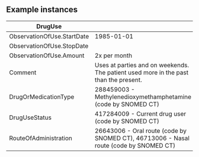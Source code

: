 ## Example instances

| DrugUse                      |                   |
|-------------------------------|-------------------|
| ObservationOfUse.StartDate | 1985-01-01        |
| ObservationOfUse.StopDate  |                   |
| ObservationOfUse.Amount     | 2x per month      |
| Comment                       | Uses at parties and on weekends. The patient used more in the past than the present.  |
| DrugOrMedicationType       | 288459003 - Methylenedioxymethamphetamine (code by SNOMED CT) |
| DrugUseStatus               | 417284009 - Current drug user (code by SNOMED CT) |
| RouteOfAdministration       | 26643006 - Oral route (code by SNOMED CT), 46713006 - Nasal route (code by SNOMED CT) |




